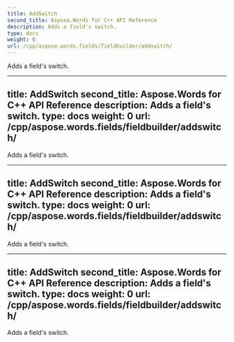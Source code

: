 ```yaml
---
title: AddSwitch
second_title: Aspose.Words for C++ API Reference
description: Adds a field's switch. 
type: docs
weight: 0
url: /cpp/aspose.words.fields/fieldbuilder/addswitch/
---
```


Adds a field's switch. 

---
title: AddSwitch
second_title: Aspose.Words for C++ API Reference
description: Adds a field's switch. 
type: docs
weight: 0
url: /cpp/aspose.words.fields/fieldbuilder/addswitch/
---

Adds a field's switch. 

---
title: AddSwitch
second_title: Aspose.Words for C++ API Reference
description: Adds a field's switch. 
type: docs
weight: 0
url: /cpp/aspose.words.fields/fieldbuilder/addswitch/
---

Adds a field's switch. 

---
title: AddSwitch
second_title: Aspose.Words for C++ API Reference
description: Adds a field's switch. 
type: docs
weight: 0
url: /cpp/aspose.words.fields/fieldbuilder/addswitch/
---

Adds a field's switch. 

